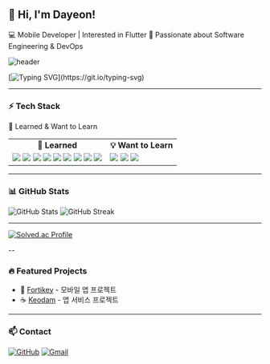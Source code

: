 ## 👋 Hi, I'm Dayeon!
💻 Mobile Developer | Interested in Flutter
🚀 Passionate about Software Engineering & DevOps

![header](https://capsule-render.vercel.app/api?type=waving&color=FFBDF9&height=80&section=header)

[![Typing SVG](https://readme-typing-svg.demolab.com?font=Alkatra&weight=500&size=45&duration=4000&pause=3&color=FFBDF9&center=true&vCenter=true&multiline=true&repeat=true&width=1000&height=100&lines=Welcome+to+Dayeon's+GitHub!)](https://git.io/typing-svg)

---

### ⚡ Tech Stack
🌱 Learned & Want to Learn
<table> <tr> <td align="center"><b>🌱 Learned</b></td> <td align="center"><b>💡 Want to Learn</b></td> </tr> <tr> <td valign="top"> <img src="https://img.shields.io/badge/Python-3776AB?style=flat&logo=python&logoColor=white"/> <img src="https://img.shields.io/badge/Java-007396?style=flat&logo=java&logoColor=white"/> <img src="https://img.shields.io/badge/Kotlin-7F52FF?style=flat&logo=kotlin&logoColor=white"/> <img src="https://img.shields.io/badge/Git-F05032?style=flat&logo=git&logoColor=white"/> <img src="https://img.shields.io/badge/GitHub-181717?style=flat&logo=github&logoColor=white"/> <img src="https://img.shields.io/badge/Flutter-02569B?style=flat&logo=flutter&logoColor=white"/> <img src="https://img.shields.io/badge/JavaScript-F7DF1E?style=flat&logo=javascript&logoColor=black"/> <img src="https://img.shields.io/badge/HTML5-E34F26?style=flat&logo=html5&logoColor=white"/> <img src="https://img.shields.io/badge/CSS3-1572B6?style=flat&logo=css3&logoColor=white"/> </td> <td valign="top"> <img src="https://img.shields.io/badge/Android Studio-3DDC84?style=flat&logo=androidstudio&logoColor=white"/> <img src="https://img.shields.io/badge/Spring Boot-6DB33F?style=flat&logo=springboot&logoColor=white"/> <img src="https://img.shields.io/badge/Linux-FCC624?style=flat&logo=linux&logoColor=black"/> </td> </tr> </table>

---

### 📊 GitHub Stats
![GitHub Stats](https://github-readme-stats.vercel.app/api?username=choi-day&show_icons=true&theme=dracula)
![GitHub Streak](https://github-readme-streak-stats.herokuapp.com/?user=choi-day&theme=dracula)

---

[![Solved.ac Profile](http://mazassumnida.wtf/api/v2/generate_badge?boj=prettiana)](https://solved.ac/prettiana/)

--

### 🔥 Featured Projects
- 📱 [Fortikey](https://github.com/SSS-PROJECT-TEAM-9-GDG/FE) - 모바일 앱 프로젝트
- ☕️ [Keodam](https://github.com/keodam/keodam-frontend) - 앱 서비스 프로젝트

---

### 📫 Contact
[![GitHub](https://img.shields.io/badge/GitHub-181717?style=flat&logo=github&logoColor=white)](https://github.com/choi-day)
[![Gmail](https://img.shields.io/badge/Gmail-D14836?style=flat&logo=gmail&logoColor=white)](mailto:choisschoco@gmail.com)

